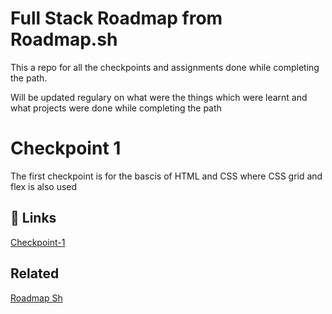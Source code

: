 
# Full Stack Roadmap from Roadmap.sh

This a repo for all the checkpoints and assignments done while completing the path.

Will be updated regulary on what were the things which were learnt and what projects were done while completing the path 



# Checkpoint 1

The first checkpoint is for the bascis of HTML and CSS where CSS grid and flex is also used





## 🔗 Links
[Checkpoint-1](https://github.com/revi97/roadmap-sh-fullstack/tree/master/checkpoint_1)

## Related

[Roadmap Sh](https://github.com/roadmapsh)

